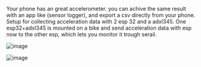 Your phone has an great accelerometer. you can achive the same result with an app like (sensor logger), and export a csv directly from your phone.
Setup for collecting acceleration data with 2 esp 32 and a adxl345. One esp32+adxl345 is mounted on a bike and send acceleration data with esp now to the other esp, which lets you monitor it trough serail.


![image](https://github.com/user-attachments/assets/2e8ec30f-b1ed-4480-b4dd-95effdc3afd9)

![image](https://github.com/user-attachments/assets/bc1de332-7c03-4a88-8218-3260e7fa124c)

